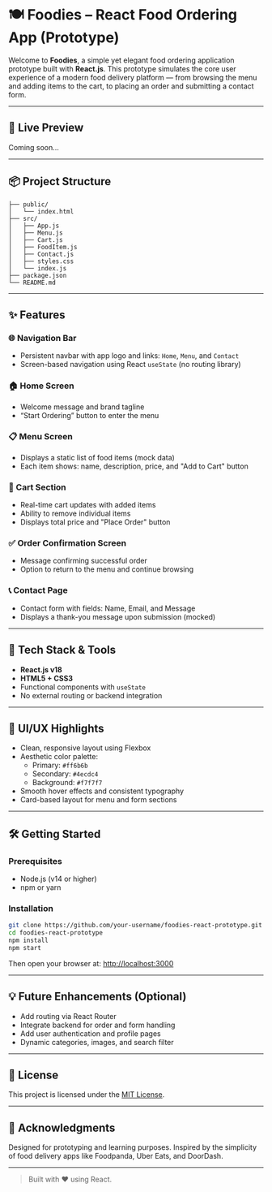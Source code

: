# 🍽️ Foodies – React Food Ordering App (Prototype)

Welcome to **Foodies**, a simple yet elegant food ordering application prototype built with **React.js**. This prototype simulates the core user experience of a modern food delivery platform — from browsing the menu and adding items to the cart, to placing an order and submitting a contact form.

---

## 🚀 Live Preview

Coming soon…

---

## 📦 Project Structure

```
├── public/
│   └── index.html
├── src/
│   ├── App.js
│   ├── Menu.js
│   ├── Cart.js
│   ├── FoodItem.js
│   ├── Contact.js
│   ├── styles.css
│   └── index.js
├── package.json
└── README.md
```

---

## ✨ Features

### 🌐 Navigation Bar

- Persistent navbar with app logo and links: `Home`, `Menu`, and `Contact`
- Screen-based navigation using React `useState` (no routing library)

### 🏠 Home Screen

- Welcome message and brand tagline
- “Start Ordering” button to enter the menu

### 📋 Menu Screen

- Displays a static list of food items (mock data)
- Each item shows: name, description, price, and "Add to Cart" button

### 🛒 Cart Section

- Real-time cart updates with added items
- Ability to remove individual items
- Displays total price and "Place Order" button

### ✅ Order Confirmation Screen

- Message confirming successful order
- Option to return to the menu and continue browsing

### 📞 Contact Page

- Contact form with fields: Name, Email, and Message
- Displays a thank-you message upon submission (mocked)

---

## 🎨 Tech Stack & Tools

- **React.js v18**
- **HTML5 + CSS3**
- Functional components with `useState`
- No external routing or backend integration

---

## 🎨 UI/UX Highlights

- Clean, responsive layout using Flexbox
- Aesthetic color palette:
  - Primary: `#ff6b6b`
  - Secondary: `#4ecdc4`
  - Background: `#f7f7f7`
- Smooth hover effects and consistent typography
- Card-based layout for menu and form sections

---

## 🛠️ Getting Started

### Prerequisites

- Node.js (v14 or higher)
- npm or yarn

### Installation

```bash
git clone https://github.com/your-username/foodies-react-prototype.git
cd foodies-react-prototype
npm install
npm start
```

Then open your browser at: [http://localhost:3000](http://localhost:3000)

---

## 💡 Future Enhancements (Optional)

- Add routing via React Router
- Integrate backend for order and form handling
- Add user authentication and profile pages
- Dynamic categories, images, and search filter

---

## 📄 License

This project is licensed under the [MIT License](LICENSE).

---

## 🙌 Acknowledgments

Designed for prototyping and learning purposes. Inspired by the simplicity of food delivery apps like Foodpanda, Uber Eats, and DoorDash.

---

> Built with ❤️ using React.
